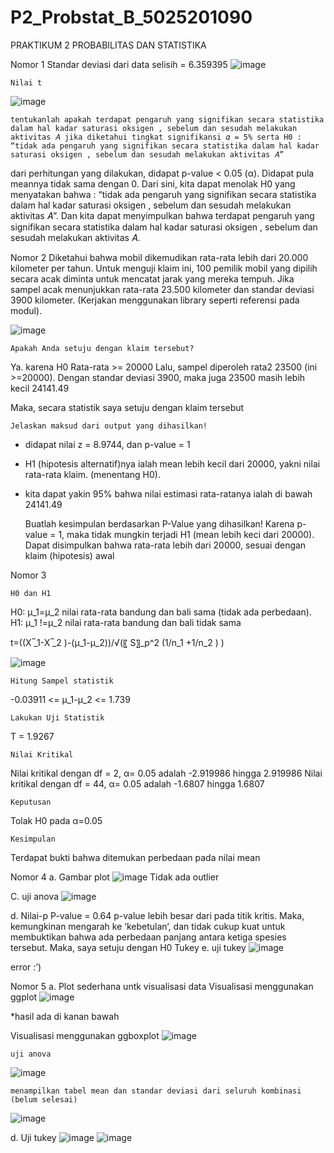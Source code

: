 # P2_Probstat_B_5025201090


PRAKTIKUM 2 PROBABILITAS DAN STATISTIKA

Nomor 1
	Standar deviasi dari data selisih = 6.359395
  ![image](https://user-images.githubusercontent.com/79054230/170882018-221bc780-ed8a-4292-87ba-b8f08dd563de.png)

	Nilai t
  ![image](https://user-images.githubusercontent.com/79054230/170882025-56b2c286-b1f6-4198-b665-9f61c5d66c0d.png)

 

	tentukanlah apakah terdapat pengaruh yang signifikan secara statistika dalam hal kadar saturasi oksigen , sebelum dan sesudah melakukan aktivitas 𝐴 jika diketahui tingkat signifikansi 𝛼 = 5% serta H0 : “tidak ada pengaruh yang signifikan secara statistika dalam hal kadar saturasi oksigen , sebelum dan sesudah melakukan aktivitas 𝐴”

dari  perhitungan yang dilakukan, didapat p-value < 0.05 (α). Didapat pula meannya tidak sama dengan 0. Dari sini, kita dapat menolak H0 yang menyatakan bahwa : “tidak ada pengaruh yang signifikan secara statistika dalam hal kadar saturasi oksigen , sebelum dan sesudah melakukan aktivitas 𝐴”. Dan kita dapat menyimpulkan bahwa terdapat pengaruh yang signifikan secara statistika dalam hal kadar saturasi oksigen , sebelum dan sesudah melakukan aktivitas 𝐴.

Nomor 2
Diketahui bahwa mobil dikemudikan rata-rata lebih dari 20.000 kilometer per tahun. Untuk menguji klaim ini, 100 pemilik mobil yang dipilih secara acak diminta untuk mencatat jarak yang mereka tempuh. Jika sampel acak menunjukkan rata-rata 23.500 kilometer dan standar deviasi 3900 kilometer. (Kerjakan menggunakan library seperti referensi pada modul).
 
 ![image](https://user-images.githubusercontent.com/79054230/170882037-0484b29f-3dbf-4665-928f-f92d0053e2cd.png)

	Apakah Anda setuju dengan klaim tersebut? 
Ya. karena
H0 Rata-rata >= 20000
Lalu, sampel diperoleh rata2 23500 (ini >=20000).
Dengan standar deviasi 3900, maka juga 23500 masih lebih kecil  24141.49

Maka, secara statistik saya setuju dengan klaim tersebut

	Jelaskan maksud dari output yang dihasilkan! 
- didapat nilai z = 8.9744, dan p-value = 1
- H1 (hipotesis alternatif)nya ialah mean lebih kecil dari 20000, yakni nilai rata-rata klaim. (menentang H0).
- kita dapat yakin 95% bahwa nilai estimasi rata-ratanya ialah di bawah 24141.49

	Buatlah kesimpulan berdasarkan P-Value yang dihasilkan!
Karena p-value = 1, maka tidak mungkin terjadi H1 (mean lebih keci dari 20000). Dapat disimpulkan bahwa rata-rata lebih dari 20000, sesuai dengan klaim (hipotesis) awal

Nomor 3

	H0 dan H1
H0: μ_1=μ_2 nilai rata-rata bandung dan bali sama (tidak ada perbedaan).  
H1: μ_1  !=μ_2  nilai rata-rata bandung dan bali tidak sama


t=((X ̅_1-X ̅_2 )-(μ_1-μ_2))/√(〖 S〗_p^2 (1/n_1 +1/n_2 )  )


![image](https://user-images.githubusercontent.com/79054230/170882049-15e05b30-f948-436a-bc22-f827ca9e8a2a.png)

	Hitung Sampel statistik
-0.03911 <= μ_1-μ_2 <= 1.739

	Lakukan Uji Statistik
T = 1.9267

	Nilai Kritikal
Nilai kritikal dengan df = 2, α= 0.05 adalah -2.919986 hingga 2.919986
Nilai kritikal dengan df = 44, α= 0.05 adalah -1.6807 hingga 1.6807

	Keputusan
Tolak H0 pada α=0.05

	Kesimpulan
Terdapat bukti bahwa ditemukan perbedaan pada nilai mean
 
Nomor 4
	a. Gambar plot
  ![image](https://user-images.githubusercontent.com/79054230/170882058-e934b047-2ca3-4988-a9f5-56e57d7fd344.png)
Tidak ada outlier

C. uji anova
![image](https://user-images.githubusercontent.com/79054230/170882071-1d6672e1-a17d-4a8f-ab30-c49da116b9bc.png)

 


d. Nilai-p
P-value = 0.64
p-value lebih besar dari pada titik kritis. Maka, kemungkinan mengarah ke ‘kebetulan’, dan tidak cukup kuat untuk membuktikan bahwa ada perbedaan panjang antara ketiga spesies tersebut. Maka, saya setuju dengan H0
	Tukey
e. uji tukey
![image](https://user-images.githubusercontent.com/79054230/170882086-62e39d87-d6f9-4f49-b60a-c71e68e80e18.png)


error :’)


Nomor 5
	a. Plot sederhana untk visualisasi data
  Visualisasi menggunakan ggplot
  ![image](https://user-images.githubusercontent.com/79054230/170882095-044cd0c0-dac3-4fcb-a984-1e9a1257b1aa.png)

 
*hasil ada di kanan bawah

Visualisasi menggunakan ggboxplot
![image](https://user-images.githubusercontent.com/79054230/170882105-79eb0cf7-d4cc-4c39-8161-bf1d941f6cb7.png)

 

	uji anova
  ![image](https://user-images.githubusercontent.com/79054230/170882136-24e26f2d-d1ba-4e03-9277-e1dc931a3daf.png)

 

	menampilkan tabel mean dan standar deviasi dari seluruh kombinasi (belum selesai)
  ![image](https://user-images.githubusercontent.com/79054230/170882146-1424af2e-0e69-4bbf-bbaa-d6136869351b.png)


d.	Uji tukey
![image](https://user-images.githubusercontent.com/79054230/170882158-fbf601ba-3329-4123-9123-5b0e34e21d43.png)
![image](https://user-images.githubusercontent.com/79054230/170882164-c343372f-a8d6-4087-acc9-5d46e5387327.png)

 
 

